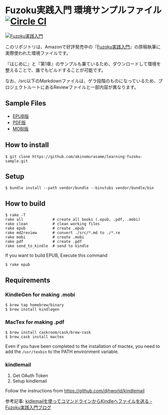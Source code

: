 Fuzoku実践入門 環境サンプルファイル [![Circle CI](https://circleci.com/gh/akinomurasame/learning-fuzoku-sample.svg?style=svg)](https://circleci.com/gh/akinomurasame/learning-fuzoku-sample)
====================================

[![Fuzoku実践入門](http://f.st-hatena.com/images/fotolife/l/learning-fuzoku/20141105/20141105234306.jpg)](http://www.amazon.co.jp/exec/obidos/ASIN/B00P4X25HO/)

このリポジトリは、Amazonで好評発売中の『[Fuzoku実践入門](http://www.amazon.co.jp/exec/obidos/ASIN/B00P4X25HO/)』の原稿執筆に実際使われた環境ファイルです。

『はじめに』と『第1章』のサンプルも兼ているため、ダウンロードして環境を整えることで、誰でもビルドすることが可能です。

なお、/src以下のMarkdownファイルは、ゲラ段階のものになっているため、プロジェクトルートにあるReviewファイルと一部内容が異なります。

Sample Files
------------

* [EPUB版](https://github.com/akinomurasame/learning-fuzoku-sample/blob/master/assets/learning-fuzoku-sample.epub?raw=true)
* [PDF版](https://github.com/akinomurasame/learning-fuzoku-sample/blob/master/assets/learning-fuzoku-sample.pdf?raw=true)
* [MOBI版](https://github.com/akinomurasame/learning-fuzoku-sample/blob/master/assets/learning-fuzoku-sample.mobi?raw=true)

How to install
--------------

    $ git clone https://github.com/akinomurasame/learning-fuzoku-sample.git

Setup
-----

    $ bundle install --path vendor/bundle --binstubs vendor/bundle/bin

How to build
------------

    $ rake -T
    rake all             # create all books (.epub, .pdf, .mobi)
    rake clean           # clean working files
    rake epub            # create .epub
    rake md2review       # convert ./src/*.md to ./*.re
    rake mobi            # create .mobi
    rake pdf             # create .pdf
    rake send_to_kindle  # send to kindle

If you want to build EPUB, Execute this command

    $ rake epub

Requirements
------------

### KindleGen for making .mobi

    $ brew tap homebrew/binary
    $ brew install kindlegen

### MacTex for making .pdf

    $ brew install caskroom/cask/brew-cask
    $ brew cask install mactex

Even if you have been completed to the installation of mactex, you need to add the `/usr/texbin` to the PATH environment variable.

### kindlemail

1. Get OAuth Token
2. Setup kindlemail

Follow the instructions from https://github.com/djhworld/kindlemail

参考記事: [kidlemailを使ってコマンドラインからKindleへファイルを送る - Fuzoku実践入門ブログ](http://learning-fuzoku.hatenablog.com/entry/2014/11/06/153447)
